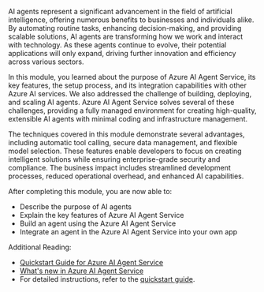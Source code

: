 AI agents represent a significant advancement in the field of artificial intelligence, offering numerous benefits to businesses and individuals alike. By automating routine tasks, enhancing decision-making, and providing scalable solutions, AI agents are transforming how we work and interact with technology. As these agents continue to evolve, their potential applications will only expand, driving further innovation and efficiency across various sectors.

In this module, you learned about the purpose of Azure AI Agent Service, its key features, the setup process, and its integration capabilities with other Azure AI services. We also addressed the challenge of building, deploying, and scaling AI agents. Azure AI Agent Service solves several of these challenges, providing a fully managed environment for creating high-quality, extensible AI agents with minimal coding and infrastructure management.

The techniques covered in this module demonstrate several advantages, including automatic tool calling, secure data management, and flexible model selection. These features enable developers to focus on creating intelligent solutions while ensuring enterprise-grade security and compliance. The business impact includes streamlined development processes, reduced operational overhead, and enhanced AI capabilities.

After completing this module, you are now able to:

- Describe the purpose of AI agents
- Explain the key features of Azure AI Agent Service
- Build an agent using the Azure AI Agent Service
- Integrate an agent in the Azure AI Agent Service into your own app

Additional Reading:

- [Quickstart Guide for Azure AI Agent Service](/azure/ai-services/agents/quickstart?azure-portal=true)
- [What's new in Azure AI Agent Service](/azure/ai-services/agents/whats-new?azure-portal=true)
- For detailed instructions, refer to the [quickstart guide](/azure/ai-services/agents/quickstart?azure-portal=true).
